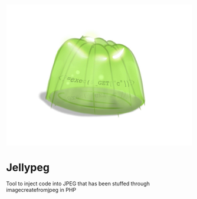 ![alt text](jellypeg.jpg?raw=true)

# Jellypeg
Tool to inject code into JPEG that has been stuffed through imagecreatefromjpeg in PHP
